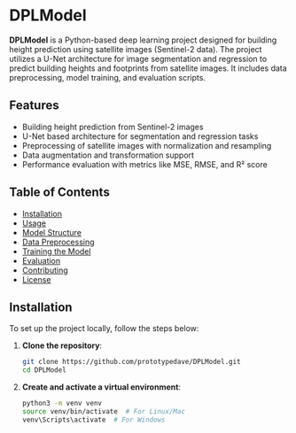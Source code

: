 # DPLModel

**DPLModel** is a Python-based deep learning project designed for building height prediction using satellite images (Sentinel-2 data). The project utilizes a U-Net architecture for image segmentation and regression to predict building heights and footprints from satellite images. It includes data preprocessing, model training, and evaluation scripts.

## Features
- Building height prediction from Sentinel-2 images
- U-Net based architecture for segmentation and regression tasks
- Preprocessing of satellite images with normalization and resampling
- Data augmentation and transformation support
- Performance evaluation with metrics like MSE, RMSE, and R² score

## Table of Contents
- [Installation](#installation)
- [Usage](#usage)
- [Model Structure](#model-structure)
- [Data Preprocessing](#data-preprocessing)
- [Training the Model](#training-the-model)
- [Evaluation](#evaluation)
- [Contributing](#contributing)
- [License](#license)

## Installation

To set up the project locally, follow the steps below:

1. **Clone the repository**:
   ```bash
   git clone https://github.com/prototypedave/DPLModel.git
   cd DPLModel
   ```
2. **Create and activate a virtual environment**:
   ```bash
   python3 -m venv venv
   source venv/bin/activate  # For Linux/Mac
   venv\Scripts\activate  # For Windows